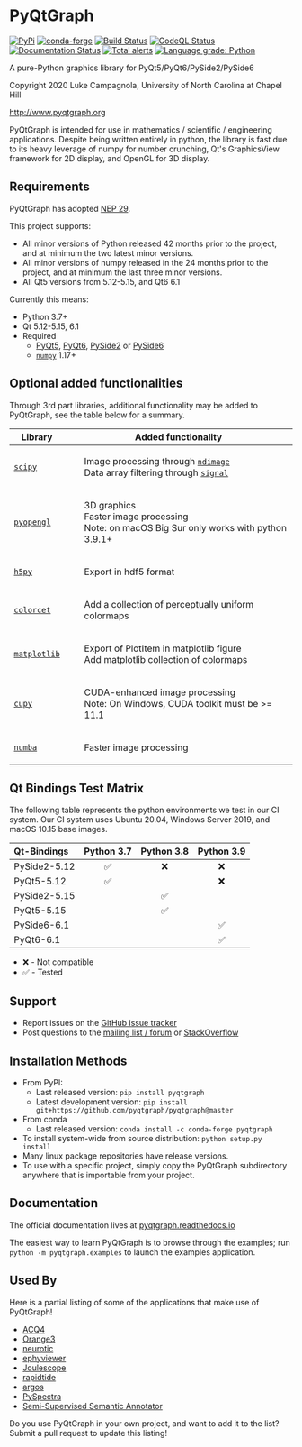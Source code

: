 PyQtGraph
=========

[![PyPi](https://img.shields.io/pypi/v/pyqtgraph.svg)](https://pypi.org/project/pyqtgraph/)
[![conda-forge](https://img.shields.io/conda/vn/conda-forge/pyqtgraph.svg)](https://anaconda.org/conda-forge/pyqtgraph)
[![Build Status](https://github.com/pyqtgraph/pyqtgraph/workflows/main/badge.svg)](https://github.com/pyqtgraph/pyqtgraph/actions/?query=workflow%3Amain)
[![CodeQL Status](https://github.com/pyqtgraph/pyqtgraph/workflows/codeql/badge.svg)](https://github.com/pyqtgraph/pyqtgraph/actions/?query=workflow%3Acodeql)
[![Documentation Status](https://readthedocs.org/projects/pyqtgraph/badge/?version=latest)](https://pyqtgraph.readthedocs.io/en/latest/?badge=latest)
[![Total alerts](https://img.shields.io/lgtm/alerts/g/pyqtgraph/pyqtgraph.svg?logo=lgtm&logoWidth=18)](https://lgtm.com/projects/g/pyqtgraph/pyqtgraph/alerts/)
[![Language grade: Python](https://img.shields.io/lgtm/grade/python/g/pyqtgraph/pyqtgraph.svg?logo=lgtm&logoWidth=18)](https://lgtm.com/projects/g/pyqtgraph/pyqtgraph/context:python)

A pure-Python graphics library for PyQt5/PyQt6/PySide2/PySide6

Copyright 2020 Luke Campagnola, University of North Carolina at Chapel Hill

<http://www.pyqtgraph.org>

PyQtGraph is intended for use in mathematics / scientific / engineering applications.
Despite being written entirely in python, the library is fast due to its
heavy leverage of numpy for number crunching, Qt's GraphicsView framework for
2D display, and OpenGL for 3D display.

Requirements
------------

PyQtGraph has adopted [NEP 29](https://numpy.org/neps/nep-0029-deprecation_policy.html).

This project supports:

* All minor versions of Python released 42 months prior to the project, and at minimum the two latest minor versions.
* All minor versions of numpy released in the 24 months prior to the project, and at minimum the last three minor versions.
* All Qt5 versions from 5.12-5.15, and Qt6 6.1

Currently this means:

* Python 3.7+
* Qt 5.12-5.15, 6.1
* Required
  * [PyQt5](https://www.riverbankcomputing.com/software/pyqt/), [PyQt6](https://www.riverbankcomputing.com/software/pyqt/), [PySide2](https://wiki.qt.io/Qt_for_Python) or [PySide6](https://wiki.qt.io/Qt_for_Python)
  * [`numpy`](https://github.com/numpy/numpy) 1.17+

Optional added functionalities
------------------------------

Through 3rd part libraries, additional functionality may be added to PyQtGraph, see the table below for a summary.

| Library                                                  |                                                                                                                            Added functionality                                                                                                                            |
|----------------------------------------------------------|:-------------------------------------------------------------------------------------------------------------------------------------------------------------------------------------------------------------------------------------------------------------------------:|
| [`scipy`](https://github.com/scipy/scipy)                | <ul style="list-style-type: None;text-align: left;"><li> Image processing through [`ndimage`](https://docs.scipy.org/doc/scipy/reference/ndimage.html)</li><li> Data array filtering through [`signal`](https://docs.scipy.org/doc/scipy/reference/signal.html) </li><ul> |
| [`pyopengl`](https://github.com/mcfletch/pyopengl)       | <ul style="list-style-type: None;text-align: left;"><li> 3D graphics </li><li> Faster image processing </li><li>Note: on macOS Big Sur only works with python 3.9.1+</li></ul>                                                                                            |
| [`h5py`](https://github.com/h5py/h5py)                   | <ul style="list-style-type: None;text-align: left;"><li> Export in hdf5 format </li></ul>                                                                                                                                                                                 |
| [`colorcet`](https://github.com/holoviz/colorcet)        | <ul style="list-style-type: None;text-align: left;"><li> Add a collection of perceptually uniform colormaps </li></ul>                                                                                                                                                    |
| [`matplotlib`](https://github.com/matplotlib/matplotlib) | <ul style="list-style-type: None;text-align: left;"><li> Export of PlotItem in matplotlib figure </li><li> Add matplotlib collection of colormaps </li></ul>                                                                                                              |
| [`cupy`](https://docs.cupy.dev/en/stable/install.html)   | <ul style="list-style-type: None;text-align: left;"><li> CUDA-enhanced image processing </li><li> Note: On Windows, CUDA toolkit must be >= 11.1 </li></ul>                                                                                                               |
| [`numba`](https://github.com/numba/numba)                | <ul style="list-style-type: None;text-align: left;"><li> Faster image processing </li></ul>                                                                                                                                                                               |

Qt Bindings Test Matrix
-----------------------

The following table represents the python environments we test in our CI system.  Our CI system uses Ubuntu 20.04, Windows Server 2019, and macOS 10.15 base images.

| Qt-Bindings    | Python 3.7         | Python 3.8         | Python 3.9         |
| :------------- | :----------------: | :----------------: | :----------------: |
| PySide2-5.12   | :white_check_mark: | :x:                | :x:                |
| PyQt5-5.12     | :white_check_mark: |                    | :x:                |
| PySide2-5.15   |                    | :white_check_mark: |                    |
| PyQt5-5.15     |                    | :white_check_mark: |                    |
| PySide6-6.1    |                    |                    | :white_check_mark: |
| PyQt6-6.1      |                    |                    | :white_check_mark: |

* :x: - Not compatible
* :white_check_mark: - Tested

Support
-------

* Report issues on the [GitHub issue tracker](https://github.com/pyqtgraph/pyqtgraph/issues)
* Post questions to the [mailing list / forum](https://groups.google.com/forum/?fromgroups#!forum/pyqtgraph) or [StackOverflow](https://stackoverflow.com/questions/tagged/pyqtgraph)

Installation Methods
--------------------

* From PyPI:  
  * Last released version: `pip install pyqtgraph`
  * Latest development version: `pip install git+https://github.com/pyqtgraph/pyqtgraph@master`
* From conda
  * Last released version: `conda install -c conda-forge pyqtgraph`
* To install system-wide from source distribution: `python setup.py install`
* Many linux package repositories have release versions.
* To use with a specific project, simply copy the PyQtGraph subdirectory
  anywhere that is importable from your project.

Documentation
-------------

The official documentation lives at [pyqtgraph.readthedocs.io](https://pyqtgraph.readthedocs.io)

The easiest way to learn PyQtGraph is to browse through the examples; run `python -m pyqtgraph.examples` to launch the examples application.  

Used By
-------

Here is a partial listing of some of the applications that make use of PyQtGraph!

* [ACQ4](https://github.com/acq4/acq4)
* [Orange3](https://orangedatamining.com/)
* [neurotic](https://neurotic.readthedocs.io)
* [ephyviewer](https://ephyviewer.readthedocs.io)
* [Joulescope](https://www.joulescope.com/)
* [rapidtide](https://rapidtide.readthedocs.io/en/latest/)
* [argos](https://github.com/titusjan/argos)
* [PySpectra](http://hasyweb.desy.de/services/computing/Spock/node138.html)
* [Semi-Supervised Semantic Annotator](https://gitlab.com/ficsresearch/s3ah)

Do you use PyQtGraph in your own project, and want to add it to the list?  Submit a pull request to update this listing!

